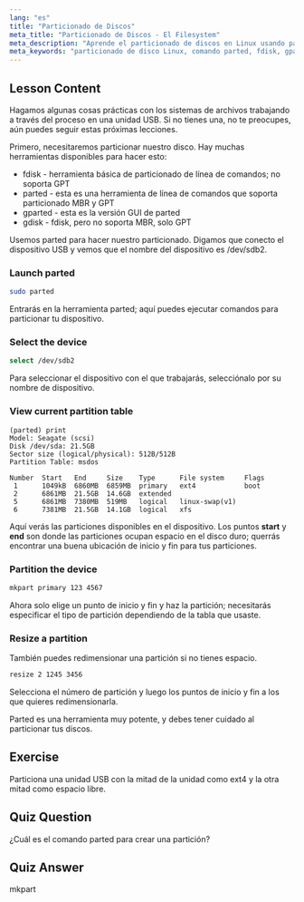 ```yaml
---
lang: "es"
title: "Particionado de Discos"
meta_title: "Particionado de Discos - El Filesystem"
meta_description: "Aprende el particionado de discos en Linux usando parted. Entiende cómo particionar, seleccionar, ver y redimensionar discos. ¡Empieza con esta guía para principiantes!"
meta_keywords: "particionado de disco Linux, comando parted, fdisk, gparted, tutorial Linux, Linux para principiantes, gestión de discos, guía Linux"
---
```


## Lesson Content

Hagamos algunas cosas prácticas con los sistemas de archivos trabajando a través del proceso en una unidad USB. Si no tienes una, no te preocupes, aún puedes seguir estas próximas lecciones.

Primero, necesitaremos particionar nuestro disco. Hay muchas herramientas disponibles para hacer esto:

- fdisk - herramienta básica de particionado de línea de comandos; no soporta GPT
- parted - esta es una herramienta de línea de comandos que soporta particionado MBR y GPT
- gparted - esta es la versión GUI de parted
- gdisk - fdisk, pero no soporta MBR, solo GPT

Usemos parted para hacer nuestro particionado. Digamos que conecto el dispositivo USB y vemos que el nombre del dispositivo es /dev/sdb2.

### Launch parted

```bash
sudo parted
```

Entrarás en la herramienta parted; aquí puedes ejecutar comandos para particionar tu dispositivo.

### Select the device

```bash
select /dev/sdb2
```

Para seleccionar el dispositivo con el que trabajarás, selecciónalo por su nombre de dispositivo.

### View current partition table

```plaintext
(parted) print
Model: Seagate (scsi)
Disk /dev/sda: 21.5GB
Sector size (logical/physical): 512B/512B
Partition Table: msdos

Number  Start   End     Size    Type      File system     Flags
 1      1049kB  6860MB  6859MB  primary   ext4            boot
 2      6861MB  21.5GB  14.6GB  extended
 5      6861MB  7380MB  519MB   logical   linux-swap(v1)
 6      7381MB  21.5GB  14.1GB  logical   xfs
```

Aquí verás las particiones disponibles en el dispositivo. Los puntos **start** y **end** son donde las particiones ocupan espacio en el disco duro; querrás encontrar una buena ubicación de inicio y fin para tus particiones.

### Partition the device

```bash
mkpart primary 123 4567
```

Ahora solo elige un punto de inicio y fin y haz la partición; necesitarás especificar el tipo de partición dependiendo de la tabla que usaste.

### Resize a partition

También puedes redimensionar una partición si no tienes espacio.

```bash
resize 2 1245 3456
```

Selecciona el número de partición y luego los puntos de inicio y fin a los que quieres redimensionarla.

Parted es una herramienta muy potente, y debes tener cuidado al particionar tus discos.

## Exercise

Particiona una unidad USB con la mitad de la unidad como ext4 y la otra mitad como espacio libre.

## Quiz Question

¿Cuál es el comando parted para crear una partición?

## Quiz Answer

mkpart
